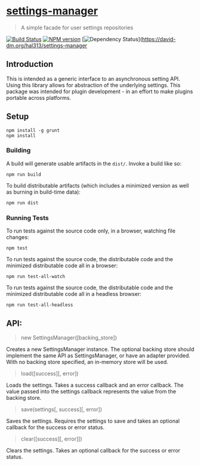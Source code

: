 # [settings-manager](https://github.com/hal313/settings-manager)

> A simple facade for user settings repositories

[![Build Status](http://img.shields.io/travis/hal313/settings-manager/master.svg?style=flat-square)](https://travis-ci.org/hal313/settings-manager)
[![NPM version](http://img.shields.io/npm/v/settings-manager.svg?style=flat-square)](https://www.npmjs.com/package/settings-manager)
[![Dependency Status](http://img.shields.io/david/hal313/settings-manager.svg?style=flat-square)](https://david-dm.org/hal313/settings-manager

## Introduction
This is intended as a generic interface to an asynchronous setting API. Using this library allows for abstraction of the underlying settings. This package was intended for plugin development - in an effort to make plugins portable across platforms.

## Setup
```
npm install -g grunt
npm install
```

### Building
A build will generate usable artifacts in the `dist/`. Invoke a build like so:
```
npm run build
```

To build distributable artifacts (which includes a minimized version as well as burning in build-time data):
```
npm run dist
```

### Running Tests
To run tests against the source code only, in a browser, watching file changes:
```
npm test
```

To run tests against the source code, the distributable code and the minimized distributable code all in a browser:
```
npm run test-all-watch
```

To run tests against the source code, the distributable code and the minimized distributable code all in a headless browser:
```
npm run test-all-headless
```

## API:

> new SettingsManager([backing_store])

Creates a new SettingsManager instance. The optional backing store should implement the same API as SettingsManager, or have an adapter provided. With no backing store specified, an in-memory store will be used.

> load([success][, error])

Loads the settings. Takes a success callback and an error callback. The value passed into the settings callback represents the value from the backing store.

> save(settings[, success][, error])

Saves the settings. Requires the settings to save and takes an optional callback for the success or error status.

> clear([success][, error]])

Clears the settings. Takes an optional callback for the success or error status.